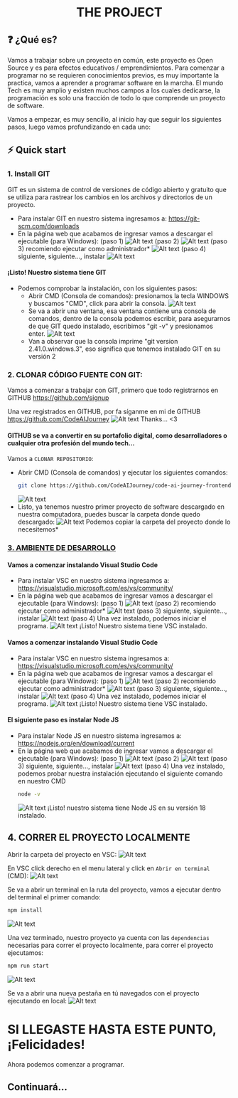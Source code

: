 <h1 align="center">
  THE PROJECT
</h1>

## ❓ ¿Qué es?

Vamos a trabajar sobre un proyecto en común, este proyecto es Open Source y es para efectos educativos / emprendimientos.
Para comenzar a programar no se requieren conocimientos previos, es muy importante la practica, vamos a aprender a programar software en la marcha.
El mundo Tech es muy amplio y existen muchos campos a los cuales dedicarse, la programación es solo una fracción de todo lo que comprende un proyecto de software.

Vamos a empezar, es muy sencillo, al inicio hay que seguir los siguientes pasos, luego vamos profundizando en cada uno:

## ⚡ Quick start

### 1. Install GIT

GIT es un sistema de control de versiones de código abierto y gratuito que se utiliza para rastrear los cambios en los archivos y directorios de un proyecto.

- Para instalar GIT en nuestro sistema ingresamos a: <https://git-scm.com/downloads>
- En la página web que acabamos de ingresar vamos a descargar el ejecutable (para Windows):
  (paso 1)
  ![Alt text](public/readme/images/image.png)
  (paso 2)
  ![Alt text](public/readme/images/image2.png)
  (paso 3) recomiendo ejecutar como administrador\*
  ![Alt text](public/readme/images/image3.png)
  (paso 4) siguiente, siguiente..., instalar
  ![Alt text](public/readme/images/image4.png)

#### ¡Listo! Nuestro sistema tiene GIT

- Podemos comprobar la instalación, con los siguientes pasos:
  - Abrir CMD (Consola de comandos): presionamos la tecla WINDOWS y buscamos "CMD", click para abrir la consola.
    ![Alt text](public/readme/images/image5.png)
  - Se va a abrir una ventana, esa ventana contiene una consola de comandos, dentro de la consola podemos escribir, para asegurarnos de que GIT quedo instalado, escribimos "git -v" y presionamos enter.
    ![Alt text](public/readme/images/image6.png)
  - Van a observar que la consola imprime "git version 2.41.0.windows.3", eso significa que tenemos instalado GIT en su versión 2

### 2. CLONAR CÓDIGO FUENTE CON GIT:

Vamos a comenzar a trabajar con GIT, primero que todo registrarnos en GITHUB https://github.com/signup

Una vez registrados en GITHUB, por fa síganme en mi de GITHUB https://github.com/CodeAIJourney
![Alt text](public/readme/images/image7.png)
Thanks... <3

#### GITHUB se va a convertir en su portafolio digital, como desarrolladores o cualquier otra profesión del mundo tech...

Vamos a `CLONAR REPOSITORIO`:

- Abrir CMD (Consola de comandos) y ejecutar los siguientes comandos:
  ```bash
  git clone https://github.com/CodeAIJourney/code-ai-journey-frontend.git
  ```
  ![Alt text](public/readme/images/image8.png)
- Listo, ya tenemos nuestro primer proyecto de software descargado en nuestra computadora, puedes buscar la carpeta donde quedo descargado:
  ![Alt text](public/readme/images/image9.png)
  Podemos copiar la carpeta del proyecto donde lo necesitemos\*

### [3. AMBIENTE DE DESARROLLO](public/readme/developer_enviroment.md)

#### Vamos a comenzar instalando Visual Studio Code

- Para instalar VSC en nuestro sistema ingresamos a: <https://visualstudio.microsoft.com/es/vs/community/>
- En la página web que acabamos de ingresar vamos a descargar el ejecutable (para Windows):
  (paso 1)
  ![Alt text](public/readme/images/image10.png)
  (paso 2) recomiendo ejecutar como administrador\*
  ![Alt text](public/readme/images/image11.png)
  (paso 3) siguiente, siguiente..., instalar
  ![Alt text](public/readme/images/image12.png)
  (paso 4) Una vez instalado, podemos iniciar el programa.
  ![Alt text](public/readme/images/image13.png)
  ¡Listo! Nuestro sistema tiene VSC instalado.

#### Vamos a comenzar instalando Visual Studio Code

- Para instalar VSC en nuestro sistema ingresamos a: <https://visualstudio.microsoft.com/es/vs/community/>
- En la página web que acabamos de ingresar vamos a descargar el ejecutable (para Windows):
  (paso 1)
  ![Alt text](public/readme/images/image10.png)
  (paso 2) recomiendo ejecutar como administrador\*
  ![Alt text](public/readme/images/image11.png)
  (paso 3) siguiente, siguiente..., instalar
  ![Alt text](public/readme/images/image12.png)
  (paso 4) Una vez instalado, podemos iniciar el programa.
  ![Alt text](public/readme/images/image13.png)
  ¡Listo! Nuestro sistema tiene VSC instalado.

#### El siguiente paso es instalar Node JS

- Para instalar Node JS en nuestro sistema ingresamos a: <https://nodejs.org/en/download/current>
- En la página web que acabamos de ingresar vamos a descargar el ejecutable (para Windows):
  (paso 1)
  ![Alt text](public/readme/images/image17.png)
  (paso 2)
  ![Alt text](public/readme/images/image18.png)
  (paso 3) siguiente, siguiente..., instalar
  ![Alt text](public/readme/images/image19.png)
  (paso 4) Una vez instalado, podemos probar nuestra instalación ejecutando el siguiente comando en nuestro CMD
  ```bash
  node -v
  ```
  ![Alt text](public/readme/images/image20.png)
  ¡Listo! nuestro sistema tiene Node JS en su versión 18 instalado.

## 4. CORRER EL PROYECTO LOCALMENTE

Abrir la carpeta del proyecto en VSC:
![Alt text](public/readme/images/image21.png)

En VSC click derecho en el menu lateral y click en `Abrir en terminal` (CMD):
![Alt text](image.png)

Se va a abrir un terminal en la ruta del proyecto, vamos a ejecutar dentro del terminal el primer comando:

```bash
npm install
```

![Alt text](image-1.png)

Una vez terminado, nuestro proyecto ya cuenta con las `dependencias` necesarias para correr el proyecto localmente, para correr el proyecto ejecutamos:

```bash
npm run start
```

![Alt text](image-2.png)

Se va a abrir una nueva pestaña en tú navegados con el proyecto ejecutando en local:
![Alt text](image-3.png)

# SI LLEGASTE HASTA ESTE PUNTO, ¡Felicidades!

Ahora podemos comenzar a programar.

## Continuará...
